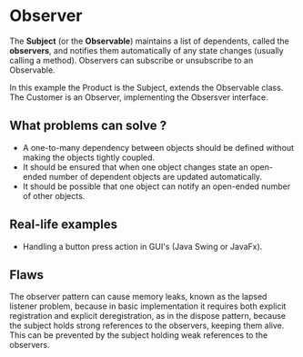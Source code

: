 # Observer
The **Subject** (or the **Observable**) maintains a list of dependents, called the **observers**, and notifies them automatically of any state changes (usually calling a method).
Observers can subscribe or unsubscribe to an Observable.

In this example the Product is the Subject, extends the Observable class.
The Customer is an Observer, implementing the Obsersver interface.

## What problems can solve ?
* A one-to-many dependency between objects should be defined without making the objects tightly coupled.
* It should be ensured that when one object changes state an open-ended number of dependent objects are updated automatically.
* It should be possible that one object can notify an open-ended number of other objects.

## Real-life examples
* Handling a button press action in GUI's (Java Swing or JavaFx).

## Flaws
The observer pattern can cause memory leaks, known as the lapsed listener problem, because in basic implementation it requires both explicit registration and explicit deregistration, as in the dispose pattern, because the subject holds strong references to the observers, keeping them alive. This can be prevented by the subject holding weak references to the observers.